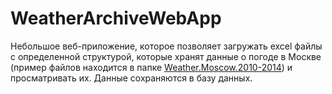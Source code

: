 # WeatherArchiveWebApp
Небольшое веб-приложение, которое позволяет загружать excel файлы с определенной структурой, которые хранят данные о погоде в Москве 
(пример файлов находится в папке [Weather.Moscow.2010-2014](https://github.com/TopTwin/WeatherArchiveWebApp/tree/master/Weather.Moscow.2010-2014/Weather.Moscow.2010-2014)) и просматривать их.
Данные сохраняются в базу данных.
